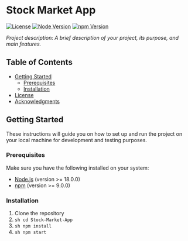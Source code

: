 # Stock Market App

[![License](https://img.shields.io/badge/License-MIT-green.svg)](https://opensource.org/licenses/MIT)
[![Node Version](https://img.shields.io/badge/node-%3E%3D%2018.0.0-brightgreen)](https://nodejs.org/en/)
[![npm Version](https://img.shields.io/badge/npm-%3E%3D%209.0.0-blue)](https://www.npmjs.com/)

_Project description: A brief description of your project, its purpose, and main features._

## Table of Contents

- [Getting Started](#getting-started)
  - [Prerequisites](#prerequisites)
  - [Installation](#installation)
- [License](#license)
- [Acknowledgments](#acknowledgments)

## Getting Started

These instructions will guide you on how to set up and run the project on your local machine for development and testing purposes.

### Prerequisites

Make sure you have the following installed on your system:

- [Node.js](https://nodejs.org/en/download/) (version >= 18.0.0)
- [npm](https://www.npmjs.com/get-npm) (version >= 9.0.0)

### Installation

1. Clone the repository
2. ```sh cd Stock-Market-App```
3. ```sh npm install```
4. ```sh npm start```


